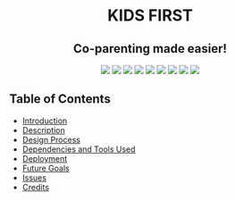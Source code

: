 <h1 align = "center"> 
KIDS FIRST
</h1>
 <h2 align = "center">Co-parenting made easier!</h2>
 <p align = "center">
 
  <img src="https://img.shields.io/npm/v/npm?color=red&logo=npm"/>
  <img src="https://img.shields.io/node/v/jest"/>
  <img src="https://img.shields.io/github/license/KIDS-FIRST?color=cyan&label=License&logo=github&logoColor=cyan"/>
  <img src="https://img.shields.io/github/issues/KIDS-FIRST?color=yellow&label=Issues&logo=github&logoColor=red">
  <img src="https://img.shields.io/github/last-commit/KIDS-FIRST?color=orange&label=Last%20Commit&logo=git&logoColor=brown">
  <img src="https://img.shields.io/github/contributors/KIDS-FIRST?color=yellow&label=Contributors&logo=git&logoColor=yellow">
  <img src="https://img.shields.io/github/languages/count/KIDS-FIRST?color=green&label=Languages&logo=github&logoColor=orange">
  <img src="https://img.shields.io/github/languages/top/KIDS-FIRST?color=blue&label=ReactJS&logo=react&logoColor=pink">
  <img src="https://img.shields.io/github/repo-size/KIDS-FIRST?color=purple&label=Repo%20Size&logo=github&logoColor=purple">                                                                              
</p>

## Table of Contents
* [Introduction](#introduction)
* [Description](#description)
* [Design Process](#design)
* [Dependencies and Tools Used ](#api)
* [Deployment](#installations)
* [Future Goals](#future)
* [Issues](#issues)
* [Credits](#credits)